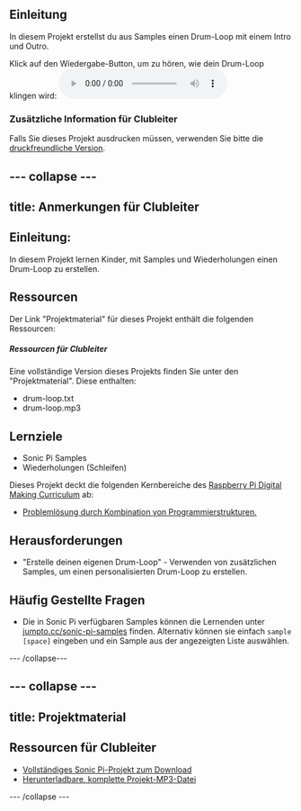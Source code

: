 ## Einleitung

In diesem Projekt erstellst du aus Samples einen Drum-Loop mit einem Intro und Outro.

<div id="audio-preview" class="pdf-hidden">
  Klick auf den Wiedergabe-Button, um zu hören, wie dein Drum-Loop klingen wird: <audio controls preload> <source src="resources/drum-loop.mp3" type="audio/mpeg"> Ihr Browser unterstützt das <code>Audio-</code> Element nicht. </audio>
</div>

### Zusätzliche Information für Clubleiter

Falls Sie dieses Projekt ausdrucken müssen, verwenden Sie bitte die [druckfreundliche Version](https://projects.raspberrypi.org/en/projects/drum-loop/print).

## \--- collapse \---

## title: Anmerkungen für Clubleiter

## Einleitung:

In diesem Projekt lernen Kinder, mit Samples und Wiederholungen einen Drum-Loop zu erstellen.

## Ressourcen

Der Link "Projektmaterial" für dieses Projekt enthält die folgenden Ressourcen:

##### Ressourcen für Clubleiter

Eine vollständige Version dieses Projekts finden Sie unter den "Projektmaterial". Diese enthalten:

* drum-loop.txt
* drum-loop.mp3

## Lernziele

* Sonic Pi Samples
* Wiederholungen (Schleifen)

Dieses Projekt deckt die folgenden Kernbereiche des [Raspberry Pi Digital Making Curriculum](http://rpf.io/curriculum) ab:

* [Problemlösung durch Kombination von Programmierstrukturen.](https://www.raspberrypi.org/curriculum/programming/builder)

## Herausforderungen

* "Erstelle deinen eigenen Drum-Loop" - Verwenden von zusätzlichen Samples, um einen personalisierten Drum-Loop zu erstellen.

## Häufig Gestellte Fragen

* Die in Sonic Pi verfügbaren Samples können die Lernenden unter [jumpto.cc/sonic-pi-samples](http://jumpto.cc/sonic-pi-samples) finden. Alternativ können sie einfach `sample [space]` eingeben und ein Sample aus der angezeigten Liste auswählen.

\--- /collapse\---

## \--- collapse \---

## title: Projektmaterial

## Ressourcen für Clubleiter

* [Vollständiges Sonic Pi-Projekt zum Download](resources/drum-loop.txt)
* [Herunterladbare, komplette Projekt-MP3-Datei](resources/drum-loop.mp3)

\--- /collapse \---